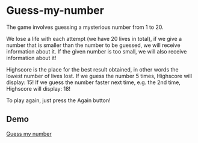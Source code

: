# Guess-my-number

The game involves guessing a mysterious number from 1 to 20.

We lose a life with each attempt (we have 20 lives in total), if we give a number that is smaller than the number to be guessed, we will receive information about it. If the given number is too small, we will also receive information about it!

Highscore is the place for the best result obtained, in other words the lowest number of lives lost. If we guess the number 5 times, Highscore will display: 15! If we guess the number faster next time, e.g. the 2nd time, Highscore will display: 18!

To play again, just press the Again button!

## Demo

[Guess my number](https://kamiljustynski.github.io/Guess-my-number/)
